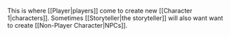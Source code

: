 This is where [[Player|players]] come to create new [[Character 1|characters]].
Sometimes [[Storyteller|the storyteller]] will also want want to create [[Non-Player Character|NPCs]].
